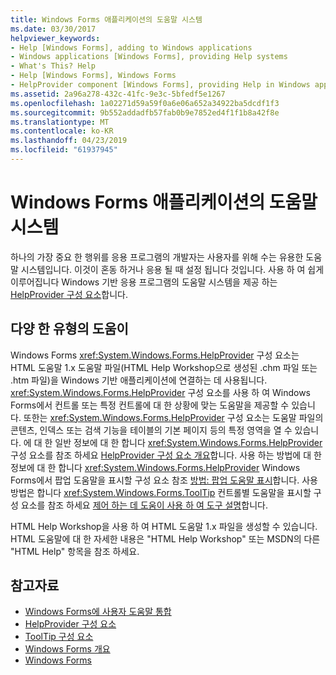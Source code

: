 ```yaml
---
title: Windows Forms 애플리케이션의 도움말 시스템
ms.date: 03/30/2017
helpviewer_keywords:
- Help [Windows Forms], adding to Windows applications
- Windows applications [Windows Forms], providing Help systems
- What's This? Help
- Help [Windows Forms], Windows Forms
- HelpProvider component [Windows Forms], providing Help in Windows applications
ms.assetid: 2a96a278-432c-41fc-9e3c-5bfedf5e1267
ms.openlocfilehash: 1a02271d59a59f0a6e06a652a34922ba5dcdf1f3
ms.sourcegitcommit: 9b552addadfb57fab0b9e7852ed4f1f1b8a42f8e
ms.translationtype: MT
ms.contentlocale: ko-KR
ms.lasthandoff: 04/23/2019
ms.locfileid: "61937945"
---
```

# <a name="help-systems-in-windows-forms-applications"></a>Windows Forms 애플리케이션의 도움말 시스템
하나의 가장 중요 한 행위를 응용 프로그램의 개발자는 사용자를 위해 수는 유용한 도움말 시스템입니다. 이것이 혼동 하거나 응용 될 때 설정 됩니다 것입니다. 사용 하 여 쉽게 이루어집니다 Windows 기반 응용 프로그램의 도움말 시스템을 제공 하는 [HelpProvider 구성 요소](../controls/helpprovider-component-windows-forms.md)합니다.  
  
## <a name="different-types-of-help"></a>다양 한 유형의 도움이  
 Windows Forms <xref:System.Windows.Forms.HelpProvider> 구성 요소는 HTML 도움말 1.x 도움말 파일(HTML Help Workshop으로 생성된 .chm 파일 또는 .htm 파일)을 Windows 기반 애플리케이션에 연결하는 데 사용됩니다. <xref:System.Windows.Forms.HelpProvider> 구성 요소를 사용 하 여 Windows Forms에서 컨트롤 또는 특정 컨트롤에 대 한 상황에 맞는 도움말을 제공할 수 있습니다. 또한는 <xref:System.Windows.Forms.HelpProvider> 구성 요소는 도움말 파일의 콘텐츠, 인덱스 또는 검색 기능을 테이블의 기본 페이지 등의 특정 영역을 열 수 있습니다. 에 대 한 일반 정보에 대 한 합니다 <xref:System.Windows.Forms.HelpProvider> 구성 요소를 참조 하세요 [HelpProvider 구성 요소 개요](../controls/helpprovider-component-overview-windows-forms.md)합니다. 사용 하는 방법에 대 한 정보에 대 한 합니다 <xref:System.Windows.Forms.HelpProvider> Windows Forms에서 팝업 도움말을 표시할 구성 요소 참조 [방법: 팝업 도움말 표시](how-to-display-pop-up-help.md)합니다. 사용 방법은 합니다 <xref:System.Windows.Forms.ToolTip> 컨트롤별 도움말을 표시할 구성 요소를 참조 하세요 [제어 하는 데 도움이 사용 하 여 도구 설명](control-help-using-tooltips.md)합니다.  
  
 HTML Help Workshop을 사용 하 여 HTML 도움말 1.x 파일을 생성할 수 있습니다. HTML 도움말에 대 한 자세한 내용은 "HTML Help Workshop" 또는 MSDN의 다른 "HTML Help" 항목을 참조 하세요.  
  
## <a name="see-also"></a>참고자료

- [Windows Forms에 사용자 도움말 통합](integrating-user-help-in-windows-forms.md)
- [HelpProvider 구성 요소](../controls/helpprovider-component-windows-forms.md)
- [ToolTip 구성 요소](../controls/tooltip-component-windows-forms.md)
- [Windows Forms 개요](../windows-forms-overview.md)
- [Windows Forms](../index.md)
